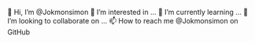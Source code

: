 👋 Hi, I’m @Jokmonsimon
👀 I’m interested in ...
🌱 I’m currently learning ...
💞️ I’m looking to collaborate on ...
📫 How to reach me @Jokmonsimon on GitHub